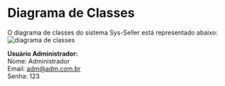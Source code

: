 # Diagrama de Classes

O diagrama de classes do sistema Sys-Seller está representado abaixo:
![diagrama de classes](https://user-images.githubusercontent.com/19656573/33562553-b37121e6-d8fc-11e7-9c75-422e28dd5469.jpg)

**Usuário Administrador:**  
Nome: Administrador  
Email: adm@adm.com.br  
Senha: 123  
